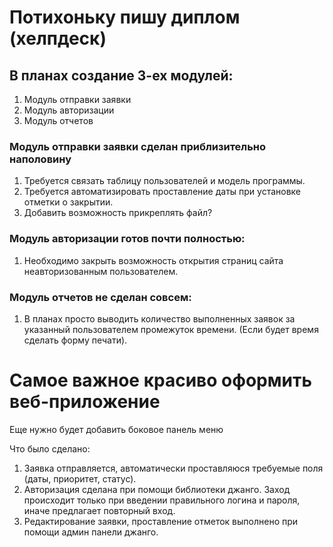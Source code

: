 # Потихоньку пишу диплом (хелпдеск)

## В планах создание 3-ех модулей:
1. Модуль отправки заявки
2. Модуль авторизации
3. Модуль отчетов
   
### Модуль отправки заявки сделан приблизительно наполовину
1. Требуется связать таблицу пользователей и модель программы.
2. Требуется автоматизировать проставление даты при установке отметки о закрытии.
3. Добавить возможность прикреплять файл?

### Модуль авторизации готов почти полностью:
1. Необходимо закрыть возможность открытия страниц сайта неавторизованным пользователем.

### Модуль отчетов не сделан совсем:
1. В планах просто выводить количество выполненных заявок за указанный пользователем промежуток времени. (Если будет время сделать форму печати).
  
# **Самое важное красиво оформить веб-приложение**

Еще нужно будет добавить боковое панель меню

Что было сделано:
1. Заявка отправляется, автоматически проставляюся требуемые поля (даты, приоритет, статус).
2. Авторизация сделана при помощи библиотеки джанго. Заход происходит только при введении правильного логина и пароля, иначе предлагает повторный вход.
3. Редактирование заявки, проставление отметок выполнено при помощи админ панели джанго.
